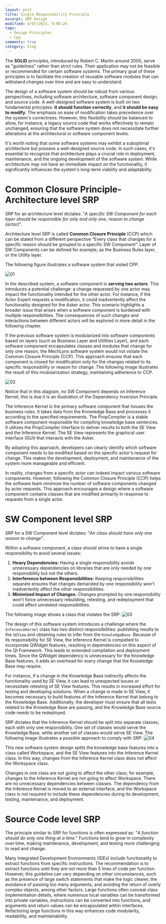 ```yaml
---
layout: post
title: Single Responsability Principle
excerpt: SRP Design
modified: 5/07/2021, 9:00:24
tags:
  - Design Principles
  - Cpp
comments: true
category: blog
---
```

The **SOLID** principles, introduced by Robert C. Martin around 2000, serve as "guidelines" rather than strict rules. Their application may not be feasible or recommended for certain software systems. The primary goal of these principles is to facilitate the creation of reusable software modules that can withstand changes over time and are easy to understand.

The design of a software system should be robust from various perspectives, including software architecture, software component design, and source code. A well-designed software system is built on two fundamental principles: **it should function correctly**, and **it should be easy to modify**. The emphasis on ease of modification takes precedence over the system's correctness. However, this flexibility should be balanced to allow, for instance, a legacy source code that works effectively to remain unchanged, ensuring that the software system does not necessitate further alterations at the architectural or software component levels.

It's worth noting that some software systems may exhibit a suboptimal architecture but possess a well-designed source code. In such cases, it's essential to recognize that architecture plays a crucial role in deployment, maintenance, and the ongoing development of the software system. While architecture may not have an immediate impact on the functionality, it significantly influences the system's long-term viability and adaptability.

# Common Closure Principle- Architecture level SRP
SRP for an architecture level dictates: “_A specific SW Component for each layer should be responsible for only and only one, reason to change (actor)_”. 

Architecture level SRP is called **Common Closure Principle** (CCP) which can be stated from a different perspective “Every class that changes for a specific reason should be grouped to a specific SW Component”. Layer of SW Components can be defined for example, as the Business Rules layer, or the Utility layer.

The following figure illustrates a software system that violed CPP.

![01](https://github.com/CharlieHdzMx/CharlieHdzMx.github.io/assets/6202653/c57396ee-4aa1-4f89-b4bb-a75f134f7d3a)

In the described system, a software component is **serving two actors**. This introduces a potential challenge: a change requested by one actor may impact the functionality intended for the other actor. For instance, if the Actor Expert requests a modification, it could inadvertently affect the functionality designed for the Asker actor. This scenario highlights a broader issue that arises when a software component is burdened with multiple responsibilities. The consequences of such changes and interactions between different actors will be explored in more detail in the following chapter.

If the previous software system is modularized into software components based on layers (such as Business Layer and Utilities Layer), and each software component encapsulates classes and modules that change for only one reason, the MechLynx software system would not violate the Common Closure Principle (CCP). This approach ensures that each component is closed for modification only for the changes related to its specific responsibility or reason for change. The following image illustrates the result of this modularization strategy, maintaining adherence to CCP.

![02](https://github.com/CharlieHdzMx/CharlieHdzMx.github.io/assets/6202653/cd3aac08-a8af-4836-a63e-1f1ca3be3031)

Notice that in this diagram, no SW Component depends on Inference Kernel, this is due it is an illustration of the Dependency Inversion Principle.

The Inference Kernel is the primary software component that houses the business rules. It takes data from the Knowledge Base and processes it according to the specified requirements. The PropCompiler is a stable software component responsible for compiling knowledge base sentences. It utilizes the PropCompiler Interface to deliver results to both the SE View and the Inference Kernel. The SE View represents the graphical user interface (GUI) that interacts with the Asker.

By adopting this approach, developers can clearly identify which software component needs to be modified based on the specific actor's request for change. This makes the development, deployment, and maintenance of the system more manageable and efficient.

In reality, changes from a specific actor can indeed impact various software components. However, following the Common Closure Principle (CCP) helps the software team minimize the number of software components changed by actor requests. This approach encourages a design where a software component contains classes that are modified primarily in response to requests from a single actor.

# SW Component level SRP
SRP for a SW Component level dictates: “_An class should have only one reason to change_”.

Within a software component, a class should strive to have a single responsibility to avoid several issues:
1. **Heavy Dependencies:** Having a single responsibility avoids unnecessary dependencies on libraries that are only needed by one responsibility but not the others.
2. **Interference between Responsibilities:** Keeping responsibilities separate ensures that changes demanded by one responsibility won't inadvertently affect the other responsibilities.
3. **Minimized Impact of Changes:** Changes prompted by one responsibility won't force unnecessary rebuilding, retesting, and redeployment that could affect unrelated responsibilities.

The following image shows a class that violates the SRP:
![03](https://github.com/CharlieHdzMx/CharlieHdzMx.github.io/assets/6202653/ab316e59-6f4b-4b5e-9ee6-ceae8db2f11c)

The design of this software system introduces a challenge where the `InferenceKernel` class has two distinct responsibilities: publishing results to the `SEView` and obtaining rules to infer from the `KnowledgeBase`. 
Because of its responsibility for SE View, the Inference Kernel is compelled to incorporate QWidget features, resulting in dependencies on this aspect of the Qt Framework. This leads to extended compilation and deployment times. Since the QWidget dependency is unnecessary for the Knowledge Base features, it adds an overhead for every change that the Knowledge Base may require.

For instance, if a change in the Knowledge Base indirectly affects the functionality used by SE View, it can lead to unexpected issues or necessitate retesting of SE View features. This results in increased effort for testing and developing solutions. When a change is made in SE View, it becomes necessary to build features of the Inference Kernel that belong to the Knowledge Base. Additionally, the developer must ensure that all tests related to the Knowledge Base are passing, and the Knowledge Base source code needs to be redeployed.

SRP dictates that the Inference Kernel should be split into separate classes, each with only one responsibility. One set of classes would serve the Knowledge Base, while another set of classes would serve SE View. The following image illustrates a possible approach to comply with SRP:
![04](https://github.com/CharlieHdzMx/CharlieHdzMx.github.io/assets/6202653/86d0f563-b658-495e-bafb-45c9be7bac38)

This new software system design splits the knowledge base features into a class called Workspace, and the SE View features into the Inference Kernel class. In this way, changes from the Inference Kernel class does not affect the Workspace class.

Changes in one class are not going to affect the other class; for example, changes to the Inference Kernel are not going to affect Workspace. There are no unnecessary dependencies between classes. The dependency from the Inference Kernel is moved to an external interface, and the Workspace class is not required to include these dependencies during its development, testing, maintenance, and deployment.

# Source Code level SRP
The principle similar to SRP for functions is often expressed as: "_A function should do only one thing at a time_." Functions tend to grow in complexity over time, making maintenance, development, and testing more challenging to read and change.

Many Integrated Development Environments (IDEs) include functionality to extract functions from specific instructions. The recommendation is to extract functions until they are not more than 5 lines of code per function. However, this guideline can vary depending on other circumstances, such as the presence of large switch statements that make the logic clearer, the avoidance of passing too many arguments, and avoiding the return of overly complex objects, among other factors. Large functions often conceal class implementation details, where numerous local variables can be transformed into private variables, instructions can be converted into functions, and arguments and return values can be encapsulated within interfaces. Refactoring large functions in this way enhances code modularity, readability, and maintainability. 




